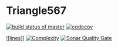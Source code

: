 # Triangle567
[![build status of master](https://travis-ci.org/kxue4/Triangle567.svg?branch=master)](https://travis-ci.org/kxue4/Triangle567) [![codecov](https://codecov.io/gh/kxue4/Triangle567/branch/code-coverage/graph/badge.svg)](https://codecov.io/gh/kxue4/Triangle567)


[![lines]](https://sonarcloud.io/api/project_badges/measure?project=kxue4-Triangle%3Amaster&metric=ncloc)]
[![Complexity](https://sonarcloud.io/api/badges/measure?key=kxue4:sonarcloud&metric=complexity)](https://sonarcloud.io/organizations/kxue4/projects)
[![Sonar Quality Gate](https://sonarcloud.io/api/badges/gate?key=kxue4:sonarcloud)](https://sonarcloud.io/organizations/kxue4/projects)

